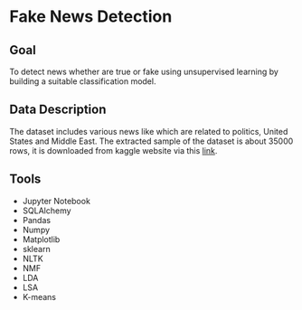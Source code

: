# Fake News Detection

## Goal
To detect news whether are true or fake using unsupervised learning by building a suitable classification model.

## Data Description
The dataset includes various news like which are related to politics, United States and Middle East. The extracted sample of the dataset is about 35000 rows, it is downloaded from kaggle website via this [link](https://www.kaggle.com/clmentbisaillon/fake-and-real-news-dataset). 

## Tools
-	Jupyter Notebook
-	SQLAlchemy
-	Pandas
- Numpy
-	Matplotlib
- sklearn
- NLTK
- NMF
- LDA
- LSA
- K-means



